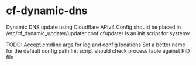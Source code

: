 # cf-dynamic-dns
Dynamic DNS update using Cloudflare APIv4
Config should be placed in /etc/cf_dynamic_updater/updater.conf
cfupdater is an init script for systemv

TODO:
  Accept cmdline args for log and config locations
  Set a better name for the default config path
  Init script should check process table against PID file
